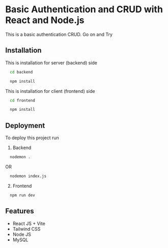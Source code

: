 
# Basic Authentication and CRUD with React and Node.js

This is a basic authentication CRUD. Go on and Try

## Installation

This is installation for server (backend) side
```bash
  cd backend
```
```bash
  npm install
```


This is installation for client (frontend) side

```bash
  cd frontend
```
```bash
  npm install
```

## Deployment

To deploy this project run

1. Backend

```bash
  nodemon . 
```
OR
```bash
  nodemon index.js 
```

2. Frontend

```bash
  npm run dev
```

## Features

- React JS + Vite
- Tailwind CSS
- Node JS
- MySQL



